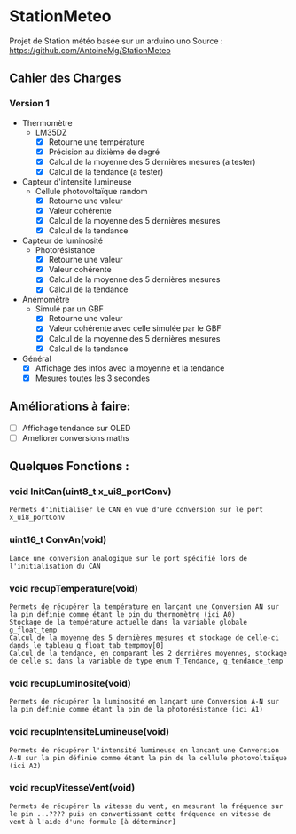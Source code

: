 # StationMeteo
Projet de Station météo basée sur un arduino uno
Source : https://github.com/AntoineMg/StationMeteo

## Cahier des Charges
### Version 1
* Thermomètre
    * LM35DZ
        - [x] Retourne une température
        - [x] Précision au dixième de degré
        - [x] Calcul de la moyenne des 5 dernières mesures (a tester)
        - [x] Calcul de la tendance (a tester)
  
* Capteur d'intensité lumineuse
    * Cellule photovoltaïque random
        - [X] Retourne une valeur
        - [X] Valeur cohérente
        - [X] Calcul de la moyenne des 5 dernières mesures
        - [X] Calcul de la tendance
  
* Capteur de luminosité
    * Photorésistance
        - [X] Retourne une valeur
        - [X] Valeur cohérente
        - [X] Calcul de la moyenne des 5 dernières mesures
        - [X] Calcul de la tendance

* Anémomètre
    * Simulé par un GBF
        - [X] Retourne une valeur
        - [X] Valeur cohérente avec celle simulée par le GBF
        - [X] Calcul de la moyenne des 5 dernières mesures
        - [X] Calcul de la tendance

* Général
    - [X] Affichage des infos avec la moyenne et la tendance
    - [X] Mesures toutes les 3 secondes
 
## Améliorations à faire:

- [ ] Affichage tendance sur OLED
- [ ] Ameliorer conversions maths

## Quelques Fonctions :

### void InitCan(uint8_t x_ui8_portConv)
    Permets d'initialiser le CAN en vue d'une conversion sur le port x_ui8_portConv
   
### uint16_t ConvAn(void)
    Lance une conversion analogique sur le port spécifié lors de l'initialisation du CAN
    
### void recupTemperature(void)
    Permets de récupérer la température en lançant une Conversion AN sur la pin définie comme étant le pin du thermomètre (ici A0)
    Stockage de la température actuelle dans la variable globale g_float_temp
    Calcul de la moyenne des 5 dernières mesures et stockage de celle-ci dands le tableau g_float_tab_tempmoy[0]
    Calcul de la tendance, en comparant les 2 dernières moyennes, stockage de celle si dans la variable de type enum T_Tendance, g_tendance_temp

### void recupLuminosite(void)
    Permets de récupérer la luminosité en lançant une Conversion A-N sur la pin définie comme étant la pin de la photorésistance (ici A1)

### void recupIntensiteLumineuse(void)
    Permets de récupérer l'intensité lumineuse en lançant une Conversion A-N sur la pin définie comme étant la pin de la cellule photovoltaïque (ici A2)

### void recupVitesseVent(void)
    Permets de récupérer la vitesse du vent, en mesurant la fréquence sur le pin ...???? puis en convertissant cette fréquence en vitesse de vent à l'aide d'une formule [à déterminer]
    
    
